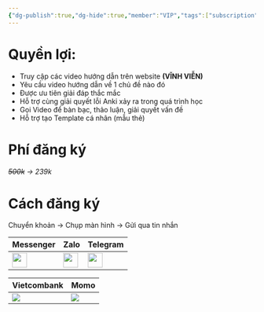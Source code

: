```yaml
---
{"dg-publish":true,"dg-hide":true,"member":"VIP","tags":["subscription"],"title":"Tham gia nhóm Hướng dẫn Anki","permalink":"/tham-gia-nhom-huong-dan-anki/","hide":true,"dgPassFrontmatter":true}
---
```


# Quyền lợi:

- Truy cập các video hướng dẫn trên website **(VĨNH VIỄN)**
- Yêu cầu video hướng dẫn về 1 chủ đề nào đó
- Được ưu tiên giải đáp thắc mắc
- Hỗ trợ cùng giải quyết lỗi Anki xảy ra trong quá trình học
- Gọi Video để bàn bạc, thảo luận, giải quyết vấn đề
- Hỗ trợ tạo Template cá nhân (mẫu thẻ)

# Phí đăng ký

###### ~~500k~~ → 239k

# Cách đăng ký

Chuyển khoản → Chụp màn hình → Gửi qua tin nhắn

| Messenger  | Zalo  | Telegram  |
|-------|-------|-------|
| [<img  src="https://i.imgur.com/8Oq8Ftg.png" width="30">](https://m.me/tui.la.phuc747) | [<img  src="https://i.imgur.com/HNBJNZE.png" width="30">](https://zalo.me/346598402) | [<img  src="https://i.imgur.com/9PROKnb.png" width="30">](https://t.me/lehoangphuc747) |

| Vietcombank  | Momo  |
|-------|-------|
| ![](https://i.imgur.com/v9TU09p.png) | ![](https://i.imgur.com/WKxy0GI.png) |



